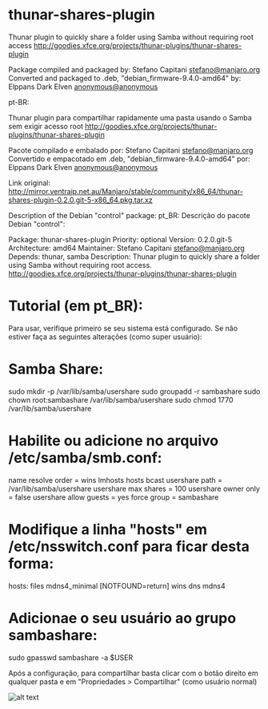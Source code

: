 # thunar-shares-plugin
Thunar plugin to quickly share a folder using Samba without requiring root access
http://goodies.xfce.org/projects/thunar-plugins/thunar-shares-plugin

Package compiled and packaged by: Stefano Capitani <stefano@manjaro.org>
Converted and packaged to .deb, "debian_firmware-9.4.0-amd64" by: Elppans Dark Elven <anonymous@anonymous>

pt-BR:

Thunar plugin para compartilhar rapidamente uma pasta usando o Samba sem exigir acesso root
http://goodies.xfce.org/projects/thunar-plugins/thunar-shares-plugin

Pacote compilado e embalado por: Stefano Capitani <stefano@manjaro.org>
Convertido e empacotado em .deb, "debian_firmware-9.4.0-amd64" por: Elppans Dark Elven <anonymous@anonymous>

Link original: http://mirror.ventraip.net.au/Manjaro/stable/community/x86_64/thunar-shares-plugin-0.2.0.git-5-x86_64.pkg.tar.xz

Description of the Debian "control" package:
pt_BR: Descrição do pacote Debian "control":

Package: thunar-shares-plugin
Priority: optional
Version: 0.2.0.git-5
Architecture: amd64
Maintainer: Stefano Capitani <stefano@manjaro.org>
Depends: thunar, samba
Description: Thunar plugin to quickly share a folder using Samba without requiring root access.
http://goodies.xfce.org/projects/thunar-plugins/thunar-shares-plugin


# Tutorial (em pt_BR):

Para usar, verifique primeiro se seu sistema está configurado. Se não estiver faça as seguintes alterações (como super usuário):

# Samba Share:

sudo mkdir -p /var/lib/samba/usershare
sudo groupadd -r sambashare
sudo chown root:sambashare /var/lib/samba/usershare
sudo chmod 1770 /var/lib/samba/usershare

# Habilite ou adicione no arquivo /etc/samba/smb.conf:

name resolve order = wins lmhosts hosts bcast
usershare path = /var/lib/samba/usershare
usershare max shares = 100
usershare owner only = false
usershare allow guests = yes
force group = sambashare

# Modifique a linha "hosts" em /etc/nsswitch.conf para ficar desta forma:

hosts: files mdns4_minimal [NOTFOUND=return] wins dns mdns4

# Adicionae o seu usuário ao grupo sambashare:

sudo gpasswd sambashare -a $USER

Após a configuração, para compartilhar basta clicar com o botão direito em qualquer pasta e em "Propriedades > Compartilhar" (como usuário normal)

![alt text](https://i.imgur.com/uagjJW2.png)
